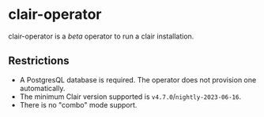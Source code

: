 # clair-operator

clair-operator is a *beta* operator to run a clair installation.

## Restrictions

- A PostgresQL database is required.
  The operator does not provision one automatically.
- The minimum Clair version supported is `v4.7.0`/`nightly-2023-06-16`.
- There is no "combo" mode support.
